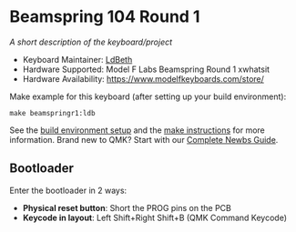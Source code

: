 # Beamspring 104 Round 1


*A short description of the keyboard/project*

* Keyboard Maintainer: [LdBeth](https://github.com/ldbeth)
* Hardware Supported: Model F Labs Beamspring Round 1 xwhatsit
* Hardware Availability: https://www.modelfkeyboards.com/store/

Make example for this keyboard (after setting up your build environment):

    make beamspringr1:ldb

See the [build environment setup](https://docs.qmk.fm/#/getting_started_build_tools) and the [make instructions](https://docs.qmk.fm/#/getting_started_make_guide) for more information. Brand new to QMK? Start with our [Complete Newbs Guide](https://docs.qmk.fm/#/newbs).

## Bootloader

Enter the bootloader in 2 ways:

* **Physical reset button**: Short the PROG pins on the PCB
* **Keycode in layout**: Left Shift+Right Shift+B (QMK Command Keycode)
